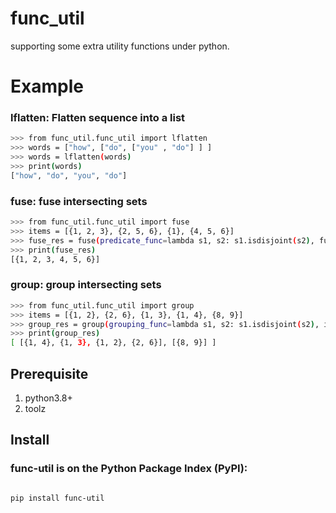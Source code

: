 # func_util
supporting some extra utility functions under python. 

# Example

### lflatten:  Flatten sequence into a list
```bash
>>> from func_util.func_util import lflatten
>>> words = ["how", ["do", ["you" , "do"] ] ] 
>>> words = lflatten(words)
>>> print(words)
["how", "do", "you", "do"]
```

### fuse:  fuse intersecting sets
```bash
>>> from func_util.func_util import fuse
>>> items = [{1, 2, 3}, {2, 5, 6}, {1}, {4, 5, 6}]
>>> fuse_res = fuse(predicate_func=lambda s1, s2: s1.isdisjoint(s2), fuse_func=lambda s1, s2: s1.union(s2), items=items)
>>> print(fuse_res)
[{1, 2, 3, 4, 5, 6}]
```

### group:  group intersecting sets
```bash
>>> from func_util.func_util import group
>>> items = [{1, 2}, {2, 6}, {1, 3}, {1, 4}, {8, 9}]
>>> group_res = group(grouping_func=lambda s1, s2: s1.isdisjoint(s2), items=items)
>>> print(group_res)
[ [{1, 4}, {1, 3}, {1, 2}, {2, 6}], [{8, 9}] ]
```

## Prerequisite
1. python3.8+  
2. toolz


## Install
### func-util is on the Python Package Index (PyPI):
```bash

pip install func-util

```

